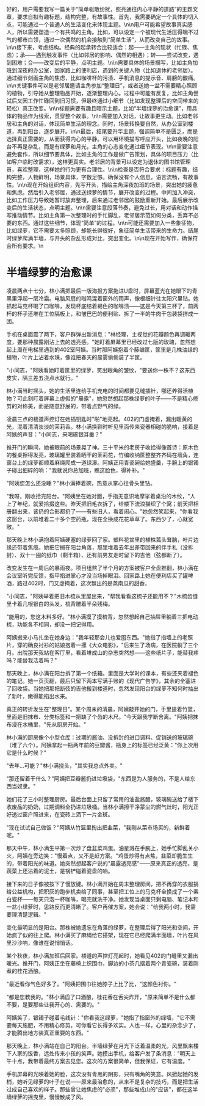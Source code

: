 <ReasoningChainRenderer>
好的，用户需要我写一篇关于“简单驱散纷扰，照亮通往内心平静的道路”的主题文章，要求自拟有趣标题，结构完整，有故事性。首先，我需要确定一个具体的切入点，可能通过一个普通人的生活变化来体现主题。\n\n用户可能希望故事真实感人，所以需要塑造一个有共鸣的主角。比如，可以设定一个被现代生活压得喘不过气的都市白领，通过一次偶然的机会接触到“简单生活”，从而改变自己的故事。\n\n接下来，考虑结构。经典的起承转合比较适合：起——主角的现状（忙碌、焦虑）；承——遇到触发事件（比如邻居的影响、偶然的相遇）；转——尝试改变，遇到困难；合——改变后的平静，点明主题。\n\n需要具体的场景描写，比如主角加班到深夜的办公室，回家路上的便利店，遇到的关键人物（比如退休的老邻居）。通过细节刻画主角的焦虑，比如咖啡杯的污渍、手机消息的提示音、肩膀的酸痛。\n\n关键事件可以是老邻居邀请主角参加“整理日”，或者送她一盆不需要精心照顾的植物，引导她从整理物品开始，逐渐整理内心。过程中可能有反复，比如主角尝试后又因工作忙碌回到旧习惯，但最终通过小细节（比如发现整理后的空间带来的轻松）真正改变。\n\n标题需要有趣且暗示主题，比如“半墙绿萝的治愈课”，用具体的物品作为线索，贯穿整个故事。\n\n需要加入对话，让故事更生动。比如老邻居和主角的对话，体现简单生活的理念。同时，场景转换要自然，从办公室到楼道，再到阳台，逐步展开。\n\n最后，结尾要升华主题，强调简单不是匮乏，而是选择真正需要的，从而获得内心的平静。可以用环境描写呼应开头，比如夜晚的阳台不再是杂乱，而是有绿萝和月光，主角的心态变化通过细节表现。\n\n需要注意避免套作，所以细节要具体，比如主角的工作是做广告策划，具体的项目压力（比如客户临时改需求），这样更真实。老邻居的背景可以设定为退休的图书馆管理员，喜欢整理，这样她的行为更有合理性。\n\n检查是否符合要求：标题有趣，结构完整，人物鲜明，场景具体，字数足够。确保没有个人信息，语言流畅，有故事性。\n\n现在开始组织内容，先写开头，描绘主角深夜加班的场景，突出她的疲惫和焦虑。然后引入老邻居，通过送绿萝的情节，展开改变的过程。中间加入冲突，比如工作压力导致她暂时放弃整理，后来通过老邻居的鼓励重新开始。最后展示改变后的生活状态，点明主题。\n\n需要注意段落节奏，避免过长，用对话和动作描写推动情节。比如主角第一次整理时的手忙脚乱，老邻居示范如何分类，丢弃不必要的东西。通过这些细节，体现“简单”的过程。\n\n可能还需要加入一些象征物，比如绿萝，它不需要太多照顾，却能长得很好，象征简单生活带来的生命力。结尾时绿萝爬满半墙，与开头的杂乱形成对比，突出变化。\n\n现在开始写作，确保符合所有要求。\n

</ReasoningChainRenderer>



# 半墙绿萝的治愈课

凌晨两点十七分，林小满把最后一版海报方案拖进U盘时，屏幕蓝光在她眼下的青黑里浮起一层冷霜。电脑风扇的嗡鸣混着窗外的雨声，像根细针往太阳穴里钻。她抓起马克杯喝了口咖啡，发现杯底结着褐色的咖啡渍——这是今天第三杯了，前两杯的杯子还堆在工位隔板上，和皱巴巴的便利贴、拆了一半的牛肉干包装袋挤成一团。

手机在桌面震了两下，客户群弹出新消息："林经理，主视觉的花瓣颜色再调暖两度，要那种晨露刚沾上去的透亮感。"她盯着屏幕里已经改过七版的玫瑰，忽然想起上周在电梯里遇到的402室阿姨。当时那阿姨抱着个藤编筐，筐里是几株油绿的植物，叶片上沾着水珠，像谁把春天的晨雾偷偷装了半筐。

"小同志，"阿姨看她盯着筐里的绿萝，笑出眼角的皱纹，"要送你一株不？这东西皮实，隔三差五浇点水就行。"

林小满当时摇头，她的生活里连给手机充电的时间都要见缝插针，哪还养得活植物？可此刻盯着屏幕上虚假的"晨露"，她忽然想起那株绿萝的叶子——不是精心修剪的对称美，而是随意舒展的，带着点野气的绿。

凌晨三点的楼道声控灯在她插钥匙时"啪"地亮起。402的门虚掩着，漏出暖黄的光，混着清清淡淡的茉莉香。林小满换鞋时听见里面传来瓷器相碰的脆响，接着是阿姨的声音："小同志，来喝碗银耳羹？"

推开门的瞬间，她被眼前的场景晃了神。三十平米的老房子收拾得像首诗：原木色的餐桌擦得发亮，玻璃罐里装着晒干的茉莉花，竹编收纳筐整整齐齐码在墙角，连窗台上的绿萝都顺着麻绳爬成一道绿瀑。阿姨正用青瓷碗给她盛羹，手腕上的银镯子碰出细碎的响："我就说你总加班，瞧这脸色，得补补。"

"阿姨您怎么还没睡？"林小满捧着碗，热意从掌心往骨头里钻。

"我呀，刚收拾完阳台。"阿姨坐在她对面，手指无意识地摩挲着桌沿的木纹，"人上了年纪，就爱拾掇这些。昨天把旧毛衣拆了，给楼下流浪猫织了个窝；前天把相册翻出来，该扔的合影都扔了——有些旧人，看着闹心。"她忽然笑起来，"你看我这窗台，以前堆着二十多个空药瓶，现在全换成花花草草了。东西少了，心就宽敞。"

那天晚上林小满抱着阿姨硬塞的绿萝回了家。塑料花盆里的植株蔫头耷脑，叶片边缘还带着焦痕。她把它搁在阳台角落，那里堆着去年出差带回来的伴手礼（没拆封）、双十一囤的纸巾（剩半箱）、还有前男友走时留下的吉他（弦都断了）。

改变发生在一周后的暴雨夜。项目组熬了半个月的方案被客户全盘推翻，林小满在会议室听完反馈，指甲掐进掌心才没当场掉眼泪。回家路上她在便利店买了罐啤酒，路过402时，门又虚掩着，这次飘出的是蒸南瓜的甜香。

"小同志，"阿姨举着把旧木梳从里屋出来，"帮我看看这梳子还能用不？"木梳齿缝里卡着几根银白的头发，梳背雕着半朵残梅。

"能用的，您这木料多好。"林小满摸了摸梳背，忽然想起自己抽屉里躺着三把电动梳，功能各不相同，却没一把记得用。

阿姨搬来小马扎坐在她身边："我年轻那会儿也爱囤东西。"她指了指墙上的老照片，穿的确良衬衫的姑娘抱着一摞《大众电影》，"后来生了场病，在医院躺了三个月。出院那天我站在客厅里，看着堆成山的杂志突然想——这些纸片子，能替我疼吗？能替我活着吗？"

那天晚上，林小满在阳台拆了第一个纸箱。里面是大学时的课本，有些还夹着褪色的笔记。她一页页翻，最后只留下两本写满手账的《现代广告学》，其余的全塞进了回收袋。当她把那把断弦的吉他搬到楼道时，忽然发现阳台的绿萝不知何时抽出了新叶，嫩得能掐出水来。

真正的转折发生在"整理日"。某个周末的清晨，阿姨敲开她的门，手里提着竹篮，里面是旧抹布、分类标签和一把缺了个齿的木尺。"今天跟我学断舍离。"阿姨把抹布浸在水桶里，"先从厨房开始。"

林小满的厨房像个小型仓库：过期的酱油、没拆封的进口调料、促销送的玻璃碗（堆了六个）。阿姨拿起一瓶两年前的豆瓣酱，瓶身上的标签已经泛黄："你上次用它是什么时候？"

"去年...可能？"林小满挠头，"其实我总点外卖。"

"那还留着干什么？"阿姨把豆瓣酱扔进垃圾袋，"东西是为人服务的，不是人给东西当奴隶。"

她们花了三小时整理厨房。最后台面上只留了常用的油盐酱醋，玻璃碗送给了楼下收废品的奶奶，过期调料全扔进垃圾桶。当林小满擦干净蒙尘的燃气灶时，阳光正好透过窗户照进来，在瓷砖上洒下一片金斑。

"现在试试自己做饭？"阿姨从竹篮里掏出把韭菜，"我刚从菜市场买的，新鲜着呢。"

那天中午，林小满生平第一次炒了盘韭菜鸡蛋。油星溅在手腕上，她手忙脚乱关小火，阿姨在旁边笑："慢着点，又不是赶方案。"鸡蛋炒得有点焦，韭菜却脆生生的，带着阳光的味道。她突然想起客户说的"晨露透亮感"——原来真正的透亮，是蔬菜上还沾着的泥土，是锅铲碰着瓷盘的响。

接下来的日子像被按下了慢放键。林小满开始在周末整理房间，把不再穿的衣服捐给公益机构，把积灰的跑步机卖给了同事，甚至把工位上的马克杯全换成了一个素白瓷杯——每天只泡一杯咖啡，喝完就洗干净。她发现当桌面只剩电脑、笔记本和一盆小绿萝时，思路反而更清晰了。客户再催方案，她会说："给我两小时，我需要理清楚逻辑。"

变化最明显的是阳台。那株被她遗忘在角落的绿萝，在整理后得了阳光和空间，开始疯了似的往上爬。林小满买了麻绳给它搭架，现在它已经爬满半面墙，叶片在风里沙沙响，像谁在说悄悄话。

某个秋夜，林小满加班后回家。楼道的声控灯亮起时，她看见402的门缝里又漏出暖光。推开门，阿姨正坐在藤椅上织围巾，脚边的小茶几摆着两个青瓷碗，装着刚煮的桂花酒酿。

"最近看你气色好多了。"阿姨把围巾往她脖子上比了比，"这颜色衬你。"

"都是您教我的。"林小满舀了口酒酿，桂花香在舌尖炸开，"原来简单不是什么都不要，是要那些让我开心的、需要的。"

阿姨笑了，银镯子碰着毛线针："你看我这绿萝，"她指了指窗外的绿墙，"它不需要每天施肥，不用精心修剪，可你看它长得多欢实。人也一样，心里的杂念少了，才能腾出地方装真正重要的东西。"

那天晚上，林小满站在自己的阳台。半墙绿萝在月光下泛着温柔的光，风里飘来楼下人家的饭香，远处传来小孩的笑声。她摸出手机，给客户发了条消息："明天上午十点，我带着最终方案去见您。这次的方案很简单，但我保证，它有温度。"

手机屏幕的光映着她的脸，这次没有青黑的阴影，只有嘴角的笑意。风掀起她的发梢，她听见绿萝的叶子在说——原来最治愈的，从来不是复杂的技巧，而是把生活过成自己喜欢的样子。那些曾让她焦虑的"必须"，那些堆成山的"应该"，都在这半墙绿萝的摇曳里，慢慢散成了风。